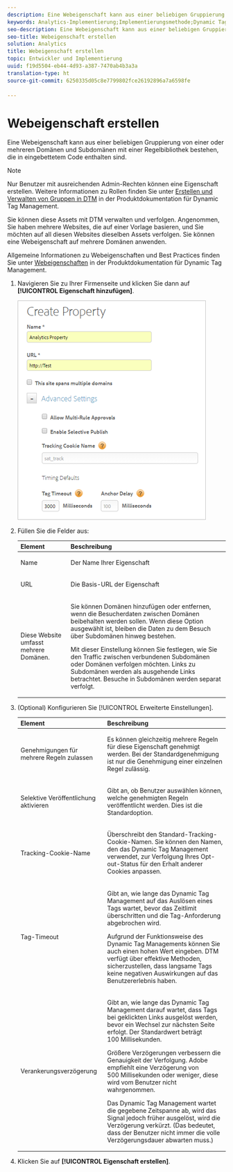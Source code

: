 ```yaml
---
description: Eine Webeigenschaft kann aus einer beliebigen Gruppierung von einer oder mehreren Domänen und Subdomänen mit einer Regelbibliothek bestehen, die in eingebettetem Code enthalten sind.
keywords: Analytics-Implementierung;Implementierungsmethode;Dynamic Tag Management;DTM;Webeigenschaft;Eigenschaft
seo-description: Eine Webeigenschaft kann aus einer beliebigen Gruppierung von einer oder mehreren Domänen und Subdomänen mit einer Regelbibliothek bestehen, die in eingebettetem Code enthalten sind.
seo-title: Webeigenschaft erstellen
solution: Analytics
title: Webeigenschaft erstellen
topic: Entwickler und Implementierung
uuid: f19d5504-eb44-4d93-a387-7470ab4b3a3a
translation-type: ht
source-git-commit: 6250335d05c8e7799802fce26192896a7a6598fe

---
```



# Webeigenschaft erstellen

Eine Webeigenschaft kann aus einer beliebigen Gruppierung von einer oder mehreren Domänen und Subdomänen mit einer Regelbibliothek bestehen, die in eingebettetem Code enthalten sind.

>[!NOTE]
>
>Nur Benutzer mit ausreichenden Admin-Rechten können eine Eigenschaft erstellen. Weitere Informationen zu Rollen finden Sie unter [Erstellen und Verwalten von Gruppen in DTM](https://marketing.adobe.com/resources/help/de_DE/dtm/groups.html) in der Produktdokumentation für Dynamic Tag Management.

Sie können diese Assets mit DTM verwalten und verfolgen. Angenommen, Sie haben mehrere Websites, die auf einer Vorlage basieren, und Sie möchten auf all diesen Websites dieselben Assets verfolgen. Sie können eine Webeigenschaft auf mehrere Domänen anwenden.

Allgemeine Informationen zu Webeigenschaften und Best Practices finden Sie unter [Webeigenschaften](https://marketing.adobe.com/resources/help/de_DE/dtm/web_property.html) in der Produktdokumentation für Dynamic Tag Management.

1. Navigieren Sie zu Ihrer Firmenseite und klicken Sie dann auf **[!UICONTROL Eigenschaft hinzufügen]**.

   ![](assets/dtm-create-web-property.png)

1. Füllen Sie die Felder aus:

   <table id="table_376D72251C4D4C4CA878D10C18D2532C"> 
    <thead> 
    <tr> 
    <th colname="col1" class="entry"> Element </th> 
    <th colname="col2" class="entry"> Beschreibung </th> 
    </tr> 
    </thead>
    <tbody> 
    <tr> 
    <td colname="col1"> <span class="uicontrol"> Name</span> </td> 
    <td colname="col2"> <p>Der Name Ihrer Eigenschaft </p> </td> 
    </tr> 
    <tr> 
    <td colname="col1"> <span class="uicontrol"> URL</span> </td> 
    <td colname="col2"> <p>Die Basis-URL der Eigenschaft </p> </td> 
    </tr> 
    <tr> 
    <td colname="col1"> <span class="uicontrol">Diese Website umfasst mehrere Domänen. </span> </td> 
    <td colname="col2"> <p>Sie können Domänen hinzufügen oder entfernen, wenn die Besucherdaten zwischen Domänen beibehalten werden sollen. Wenn diese Option ausgewählt ist, bleiben die Daten zu dem Besuch über Subdomänen hinweg bestehen. </p> <p>Mit dieser Einstellung können Sie festlegen, wie Sie den Traffic zwischen verbundenen Subdomänen oder Domänen verfolgen möchten. Links zu Subdomänen werden als ausgehende Links betrachtet. Besuche in Subdomänen werden separat verfolgt. </p> </td> 
    </tr> 
    </tbody> 
    </table>

1. (Optional) Konfigurieren Sie [!UICONTROL Erweiterte Einstellungen].

   <table id="table_6E687FBE6ACC4301BCCD837F4DCBB9C9"> 
    <thead> 
    <tr> 
    <th colname="col1" class="entry"> Element </th> 
    <th colname="col2" class="entry"> Beschreibung </th> 
    </tr> 
    </thead>
    <tbody> 
    <tr> 
    <td colname="col1"> <span class="uicontrol"> Genehmigungen für mehrere Regeln zulassen</span> </td> 
    <td colname="col2"> <p>Es können gleichzeitig mehrere Regeln für diese Eigenschaft genehmigt werden. Bei der Standardgenehmigung ist nur die Genehmigung einer einzelnen Regel zulässig. </p> </td> 
    </tr> 
    <tr> 
    <td colname="col1"> <span class="uicontrol"> Selektive Veröffentlichung aktivieren</span> </td> 
    <td colname="col2"> <p>Gibt an, ob Benutzer auswählen können, welche genehmigten Regeln veröffentlicht werden. Dies ist die Standardoption. </p> </td> 
    </tr> 
    <tr> 
    <td colname="col1"> <span class="uicontrol"> Tracking-Cookie-Name</span> </td> 
    <td colname="col2"> <p>Überschreibt den Standard-Tracking-Cookie-Namen. Sie können den Namen, den das Dynamic Tag Management verwendet, zur Verfolgung Ihres Opt-out-Status für den Erhalt anderer Cookies anpassen. </p> </td> 
    </tr> 
    <tr> 
    <td colname="col1"> <span class="uicontrol"> Tag-Timeout</span> </td> 
    <td colname="col2"> <p>Gibt an, wie lange das Dynamic Tag Management auf das Auslösen eines Tags wartet, bevor das Zeitlimit überschritten und die Tag-Anforderung abgebrochen wird. </p> <p> Aufgrund der Funktionsweise des Dynamic Tag Managements können Sie auch einen hohen Wert eingeben. DTM verfügt über effektive Methoden, sicherzustellen, dass langsame Tags keine negativen Auswirkungen auf das Benutzererlebnis haben. </p> </td> 
    </tr> 
    <tr> 
    <td colname="col1"> <span class="uicontrol"> Verankerungsverzögerung</span> </td> 
    <td colname="col2"> <p>Gibt an, wie lange das Dynamic Tag Management darauf wartet, dass Tags bei geklickten Links ausgelöst werden, bevor ein Wechsel zur nächsten Seite erfolgt. Der Standardwert beträgt 100 Millisekunden. </p> <p>Größere Verzögerungen verbessern die Genauigkeit der Verfolgung. Adobe empfiehlt eine Verzögerung von 500 Millisekunden oder weniger, diese wird vom Benutzer nicht wahrgenommen. </p> <p>Das Dynamic Tag Management wartet die gegebene Zeitspanne ab, wird das Signal jedoch früher ausgelöst, wird die Verzögerung verkürzt. (Das bedeutet, dass der Benutzer nicht immer die volle Verzögerungsdauer abwarten muss.) </p> </td> 
    </tr> 
    </tbody> 
    </table>

1. Klicken Sie auf **[!UICONTROL Eigenschaft erstellen]**.
